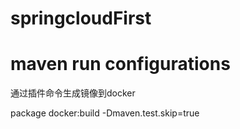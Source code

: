 # springcloudFirst

# maven run configurations
通过插件命令生成镜像到docker

package docker:build -Dmaven.test.skip=true
